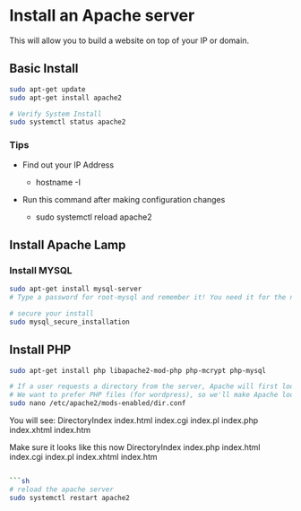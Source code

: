 # Install an Apache server
This will allow you to build a website on top of your IP or domain.

## Basic Install

```sh
sudo apt-get update
sudo apt-get install apache2

# Verify System Install
sudo systemctl status apache2
```

### Tips

- Find out your IP Address
  - hostname -I

- Run this command after making configuration changes
  - sudo systemctl reload apache2

## Install Apache Lamp

### Install MYSQL

```sh
sudo apt-get install mysql-server
# Type a password for root-mysql and remember it! You need it for the next guide

# secure your install
sudo mysql_secure_installation
```

## Install PHP

```sh
sudo apt-get install php libapache2-mod-php php-mcrypt php-mysql

# If a user requests a directory from the server, Apache will first look for a file called index.html.
# We want to prefer PHP files (for wordpress), so we'll make Apache look for an index.php file first.
sudo nano /etc/apache2/mods-enabled/dir.conf
```

You will see: 
<IfModule mod_dir.c>
    DirectoryIndex index.html index.cgi index.pl index.php index.xhtml index.htm
</IfModule>

Make sure it looks like this now
<IfModule mod_dir.c>
    DirectoryIndex index.php index.html index.cgi index.pl index.xhtml index.htm
</IfModule>

```sh

```sh
# reload the apache server
sudo systemctl restart apache2
```

